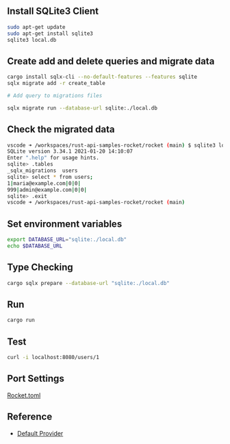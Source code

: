 ## Install SQLite3 Client
```bash
sudo apt-get update
sudo apt-get install sqlite3
sqlite3 local.db 
```

## Create add and delete queries and migrate data
```bash
cargo install sqlx-cli --no-default-features --features sqlite
sqlx migrate add -r create_table

# Add query to migrations files

sqlx migrate run --database-url sqlite:./local.db
```

## Check the migrated data
```bash
vscode ➜ /workspaces/rust-api-samples-rocket/rocket (main) $ sqlite3 local.db 
SQLite version 3.34.1 2021-01-20 14:10:07
Enter ".help" for usage hints.
sqlite> .tables
_sqlx_migrations  users           
sqlite> select * from users;
1|maria@example.com|0|0|
999|admin@example.com|0|0|
sqlite> .exit
vscode ➜ /workspaces/rust-api-samples-rocket/rocket (main) 
```

## Set environment variables
```bash
export DATABASE_URL="sqlite:./local.db"
echo $DATABASE_URL
```

## Type Checking
```bash
cargo sqlx prepare --database-url "sqlite:./local.db"
```

## Run
```bash
cargo run
```

## Test
```bash
curl -i localhost:8080/users/1
```

## Port Settings
[Rocket.toml](./Rocket.toml)

## Reference
- [Default Provider](https://rocket.rs/v0.5/guide/configuration/#default-provider)
